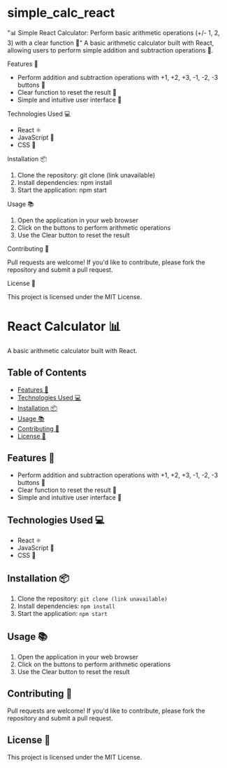 # simple_calc_react
"📊 Simple React Calculator: Perform basic arithmetic operations (+/- 1, 2, 3) with a clear function 🔄"
A basic arithmetic calculator built with React, allowing users to perform simple addition and subtraction operations 🤔.


Features 🎉


- Perform addition and subtraction operations with +1, +2, +3, -1, -2, -3 buttons 🔢
- Clear function to reset the result 🔄
- Simple and intuitive user interface 👀


Technologies Used 💻


- React ⚛
- JavaScript 📜
- CSS 🎨


Installation 📦


1. Clone the repository: git clone (link unavailable)
2. Install dependencies: npm install
3. Start the application: npm start


Usage 📚


1. Open the application in your web browser
2. Click on the buttons to perform arithmetic operations
3. Use the Clear button to reset the result


Contributing 🤝


Pull requests are welcome! If you'd like to contribute, please fork the repository and submit a pull request.


License 📜


This project is licensed under the MIT License.




# React Calculator 📊

A basic arithmetic calculator built with React.

## Table of Contents

* [Features 🎉](#features)
* [Technologies Used 💻](#technologies-used)
* [Installation 📦](#installation)
* [Usage 📚](#usage)
* [Contributing 🤝](#contributing)
* [License 📜](#license)

## Features 🎉

* Perform addition and subtraction operations with +1, +2, +3, -1, -2, -3 buttons 🔢
* Clear function to reset the result 🔄
* Simple and intuitive user interface 👀

## Technologies Used 💻

* React ⚛
* JavaScript 📜
* CSS 🎨

## Installation 📦

1. Clone the repository: `git clone (link unavailable)`
2. Install dependencies: `npm install`
3. Start the application: `npm start`

## Usage 📚

1. Open the application in your web browser
2. Click on the buttons to perform arithmetic operations
3. Use the Clear button to reset the result

## Contributing 🤝

Pull requests are welcome! If you'd like to contribute, please fork the repository and submit a pull request.

## License 📜

This project is licensed under the MIT License.
